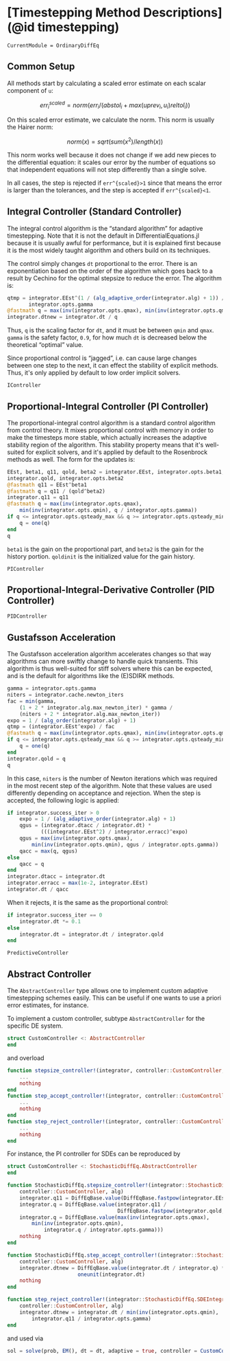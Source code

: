 # [Timestepping Method Descriptions](@id timestepping)

```@meta
CurrentModule = OrdinaryDiffEq
```

## Common Setup

All methods start by calculating a scaled error estimate on each scalar component of ``u``:

```math
err^{scaled}_i = norm(err_i/(abstol_i + max(uprev_i,u_i)reltol_i))
```

On this scaled error estimate, we calculate the norm. This norm is usually the
Hairer norm:

```math
norm(x) = sqrt(sum(x^2)/length(x))
```

This norm works well because it does not change if we add new pieces to the
differential equation: it scales our error by the number of equations so that
independent equations will not step differently than a single solve.

In all cases, the step is rejected if ``err^{scaled}>1`` since that means the
error is larger than the tolerances, and the step is accepted if
``err^{scaled}<1``.

## Integral Controller (Standard Controller)

The integral control algorithm is the “standard algorithm” for adaptive
timestepping. Note that it is not the default in DifferentialEquations.jl
because it is usually awful for performance, but it is explained first because
it is the most widely taught algorithm and others build on its techniques.

The control simply changes `dt` proportional to the error. There is an
exponentiation based on the order of the algorithm which goes back to a result
by Cechino for the optimal stepsize to reduce the error. The algorithm is:

```julia
qtmp = integrator.EEst^(1 / (alg_adaptive_order(integrator.alg) + 1)) /
       integrator.opts.gamma
@fastmath q = max(inv(integrator.opts.qmax), min(inv(integrator.opts.qmin), qtmp))
integrator.dtnew = integrator.dt / q
```

Thus, `q` is the scaling factor for `dt`, and it must be between `qmin` and `qmax`.
`gamma` is the safety factor, `0.9`, for how much `dt` is decreased below the
theoretical “optimal” value.

Since proportional control is “jagged”, i.e. can cause large changes between
one step to the next, it can effect the stability of explicit methods. Thus,
it's only applied by default to low order implicit solvers.

```@docs
IController
```

## Proportional-Integral Controller (PI Controller)

The proportional-integral control algorithm is a standard control algorithm
from control theory. It mixes proportional control with memory in order to
make the timesteps more stable, which actually increases the adaptive stability
region of the algorithm. This stability property means that it's well-suited
for explicit solvers, and it's applied by default to the Rosenbrock methods
as well. The form for the updates is:

```julia
EEst, beta1, q11, qold, beta2 = integrator.EEst, integrator.opts.beta1, integrator.q11,
integrator.qold, integrator.opts.beta2
@fastmath q11 = EEst^beta1
@fastmath q = q11 / (qold^beta2)
integrator.q11 = q11
@fastmath q = max(inv(integrator.opts.qmax),
    min(inv(integrator.opts.qmin), q / integrator.opts.gamma))
if q <= integrator.opts.qsteady_max && q >= integrator.opts.qsteady_min
    q = one(q)
end
q
```

`beta1` is the gain on the proportional part, and `beta2` is the gain for the
history portion. `qoldinit` is the initialized value for the gain history.

```@docs
PIController
```

## Proportional-Integral-Derivative Controller (PID Controller)

```@docs
PIDController
```

## Gustafsson Acceleration

The Gustafsson acceleration algorithm accelerates changes so that way algorithms
can more swiftly change to handle quick transients. This algorithm is thus
well-suited for stiff solvers where this can be expected, and is the default
for algorithms like the (E)SDIRK methods.

```julia
gamma = integrator.opts.gamma
niters = integrator.cache.newton_iters
fac = min(gamma,
    (1 + 2 * integrator.alg.max_newton_iter) * gamma /
    (niters + 2 * integrator.alg.max_newton_iter))
expo = 1 / (alg_order(integrator.alg) + 1)
qtmp = (integrator.EEst^expo) / fac
@fastmath q = max(inv(integrator.opts.qmax), min(inv(integrator.opts.qmin), qtmp))
if q <= integrator.opts.qsteady_max && q >= integrator.opts.qsteady_min
    q = one(q)
end
integrator.qold = q
q
```

In this case, `niters` is the number of Newton iterations which was required in
the most recent step of the algorithm. Note that these values are used differently
depending on acceptance and rejection. When the step is accepted, the
following logic is applied:

```julia
if integrator.success_iter > 0
    expo = 1 / (alg_adaptive_order(integrator.alg) + 1)
    qgus = (integrator.dtacc / integrator.dt) *
           (((integrator.EEst^2) / integrator.erracc)^expo)
    qgus = max(inv(integrator.opts.qmax),
        min(inv(integrator.opts.qmin), qgus / integrator.opts.gamma))
    qacc = max(q, qgus)
else
    qacc = q
end
integrator.dtacc = integrator.dt
integrator.erracc = max(1e-2, integrator.EEst)
integrator.dt / qacc
```

When it rejects, it is the same as the proportional control:

```julia
if integrator.success_iter == 0
    integrator.dt *= 0.1
else
    integrator.dt = integrator.dt / integrator.qold
end
```

```@docs
PredictiveController
```

## Abstract Controller

The `AbstractController` type allows one to implement custom adaptive
timestepping schemes easily. This can be useful if one wants to use
a priori error estimates, for instance.

To implement a custom controller, subtype `AbstractController` for the
specific DE system.

```julia
struct CustomController <: AbstractController
end
```

and overload

```julia
function stepsize_controller!(integrator, controller::CustomController, alg)
    ...
    nothing
end
function step_accept_controller!(integrator, controller::CustomController, alg)
    ...
    nothing
end
function step_reject_controller!(integrator, controller::CustomController, alg)
    ...
    nothing
end
```

For instance, the PI controller for SDEs can be reproduced by

```julia
struct CustomController <: StochasticDiffEq.AbstractController
end

function StochasticDiffEq.stepsize_controller!(integrator::StochasticDiffEq.SDEIntegrator,
    controller::CustomController, alg)
    integrator.q11 = DiffEqBase.value(DiffEqBase.fastpow(integrator.EEst, controller.beta1))
    integrator.q = DiffEqBase.value(integrator.q11 /
                                    DiffEqBase.fastpow(integrator.qold, controller.beta2))
    integrator.q = DiffEqBase.value(max(inv(integrator.opts.qmax),
        min(inv(integrator.opts.qmin),
            integrator.q / integrator.opts.gamma)))
    nothing
end

function StochasticDiffEq.step_accept_controller!(integrator::StochasticDiffEq.SDEIntegrator,
    controller::CustomController, alg)
    integrator.dtnew = DiffEqBase.value(integrator.dt / integrator.q) *
                       oneunit(integrator.dt)
    nothing
end

function step_reject_controller!(integrator::StochasticDiffEq.SDEIntegrator,
    controller::CustomController, alg)
    integrator.dtnew = integrator.dt / min(inv(integrator.opts.qmin),
        integrator.q11 / integrator.opts.gamma)
end
```

and used via

```julia
sol = solve(prob, EM(), dt = dt, adaptive = true, controller = CustomController())
```
